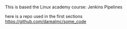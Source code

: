 This is based the Linux academy course: Jenkins Pipelines

here is a repo used in the first sections https://github.com/darealmc/some_code